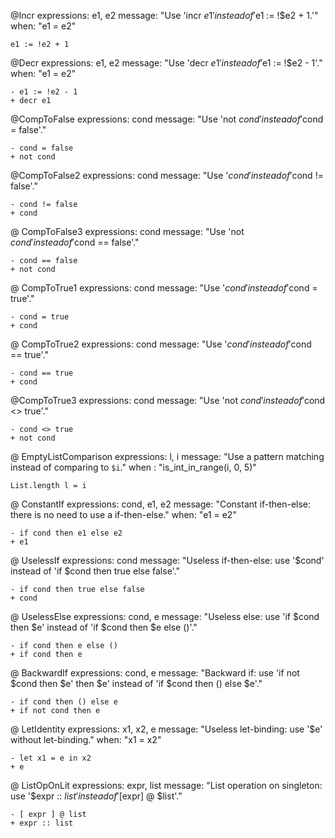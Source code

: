 @Incr
expressions: e1, e2
message: "Use 'incr $e1' instead of '$e1 := !$e2 + 1.'"
when: "e1 = e2"
```
e1 := !e2 + 1
```

@Decr
expressions: e1, e2
message:  "Use 'decr $e1' instead of '$e1 := !$e2 - 1'."
when: "e1 = e2"
```
- e1 := !e2 - 1
+ decr e1
```
@CompToFalse
expressions: cond
message: "Use 'not $cond' instead of '$cond = false'."
```
- cond = false
+ not cond
```

@CompToFalse2
expressions: cond
message: "Use '$cond' instead of '$cond != false'."
```
- cond != false
+ cond
```

@ CompToFalse3
expressions: cond
message: "Use 'not $cond' instead of '$cond == false'."
```
- cond == false
+ not cond
```

@ CompToTrue1
expressions: cond
message: "Use '$cond' instead of '$cond = true'."
```
- cond = true
+ cond
```

@ CompToTrue2
expressions: cond
message: "Use '$cond' instead of '$cond == true'."
```
- cond == true
+ cond
```

@CompToTrue3
expressions: cond
message: "Use 'not $cond' instead of '$cond <> true'."
```
- cond <> true
+ not cond
```

@ EmptyListComparison
expressions: l, i
message: "Use a pattern matching instead of comparing to `$i`."
when : "is_int_in_range(i, 0, 5)"
```
List.length l = i
```

@ ConstantIf
expressions: cond, e1, e2
message: "Constant if-then-else: there is no need to use a if-then-else."
when: "e1 = e2"
```
- if cond then e1 else e2
+ e1
```

@ UselessIf
expressions: cond
message: "Useless if-then-else: use '$cond' instead of 'if $cond then true else false'."
```
- if cond then true else false
+ cond
```

@ UselessElse
expressions: cond, e
message: "Useless else: use 'if $cond then $e' instead of 'if $cond then $e else ()'."
```
- if cond then e else ()
+ if cond then e
```

@ BackwardIf
expressions: cond, e
message: "Backward if: use 'if not $cond then $e' then $e' instead of 'if $cond then () else $e'."
```
- if cond then () else e
+ if not cond then e
```

@ LetIdentity
expressions: x1, x2, e
message: "Useless let-binding: use '$e' without let-binding."
when: "x1 = x2"
```
- let x1 = e in x2
+ e
```

@ ListOpOnLit
expressions: expr, list
message: "List operation on singleton: use '$expr :: $list' instead of '[$expr] @ $list'."
```
- [ expr ] @ list
+ expr :: list
```
